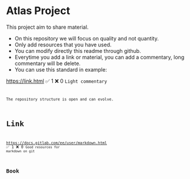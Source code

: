 # Atlas Project
This project aim to share material.
- On this repository we will focus on quality and not quantity.
- Only add resources that you have used.
- You can modify directly this readme through github.
- Everytime you add a link or material, you can add a commentary, long commentary will be delete.
- You can use this standard in example:

https://link.html :white_check_mark: 1 :x: 0 <code>Light commentary<code>

The repository structure is open and can evolve.

# Link
https://docs.gitlab.com/ee/user/markdown.html :white_check_mark: 1 :x: 0 <code>Good resources for markdown on git<code> 

# Book
